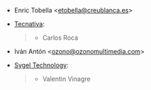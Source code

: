 - Enric Tobella \<<etobella@creublanca.es>\>

- [Tecnativa](https://www.tecnativa.com):

  > - Carlos Roca

- Iván Antón \<<ozono@ozonomultimedia.com>\>

- [Sygel Technology](https://www.sygel.es):

  > - Valentin Vinagre
